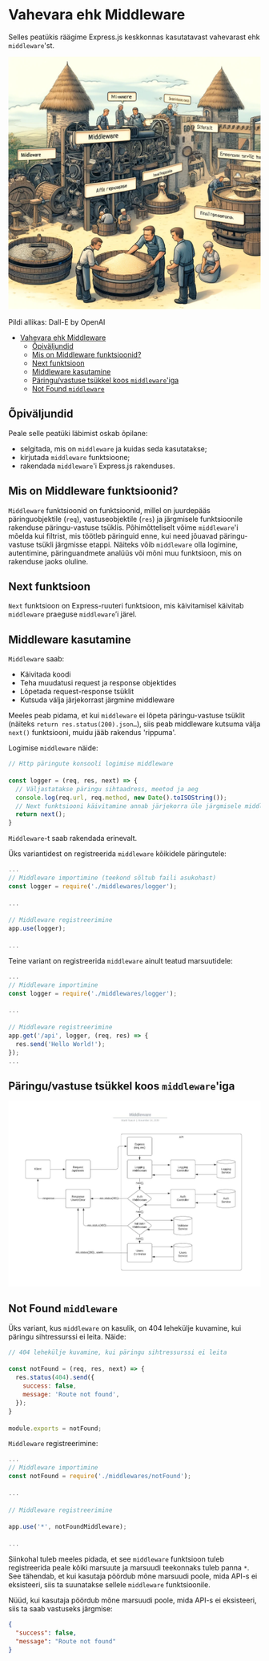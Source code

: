# Vahevara ehk Middleware

Selles peatükis räägime Express.js keskkonnas kasutatavast vahevarast ehk `middleware`'st.

![Middleware](Middleware.webp)

Pildi allikas: Dall-E by OpenAI

- [Vahevara ehk Middleware](#vahevara-ehk-middleware)
  - [Õpiväljundid](#õpiväljundid)
  - [Mis on Middleware funktsioonid?](#mis-on-middleware-funktsioonid)
  - [Next funktsioon](#next-funktsioon)
  - [Middleware kasutamine](#middleware-kasutamine)
  - [Päringu/vastuse tsükkel koos `middleware`'iga](#päringuvastuse-tsükkel-koos-middlewareiga)
  - [Not Found `middleware`](#not-found-middleware)

## Õpiväljundid

Peale selle peatüki läbimist oskab õpilane:

- selgitada, mis on `middleware` ja kuidas seda kasutatakse;
- kirjutada `middleware` funktsioone;
- rakendada `middleware`'i Express.js rakenduses.

## Mis on Middleware funktsioonid?

`Middleware` funktsioonid on funktsioonid, millel on juurdepääs päringuobjektile (`req`), vastuseobjektile (`res`) ja järgmisele funktsioonile rakenduse päringu-vastuse tsüklis. Põhimõtteliselt võime `middleware`'i mõelda kui filtrist, mis töötleb päringuid enne, kui need jõuavad päringu-vastuse tsükli järgmisse etappi. Näiteks võib `middleware` olla logimine, autentimine, päringuandmete analüüs või mõni muu funktsioon, mis on rakenduse jaoks oluline.

## Next funktsioon

`Next` funktsioon on Express-ruuteri funktsioon, mis käivitamisel käivitab `middleware` praeguse `middleware`’i järel.

## Middleware kasutamine

`Middleware` saab:

- Käivitada koodi
- Teha muudatusi request ja response objektides
- Lõpetada request-response tsüklit
- Kutsuda välja järjekorrast järgmine middleware

Meeles peab pidama, et kui `middleware` ei lõpeta päringu-vastuse tsüklit (näiteks `return res.status(200).json…`), siis peab middleware kutsuma välja `next()` funktsiooni, muidu jääb rakendus 'rippuma'.

Logimise `middleware` näide:

```javascript
// Http päringute konsooli logimise middleware

const logger = (req, res, next) => {
  // Väljastatakse päringu sihtaadress, meetod ja aeg
  console.log(req.url, req.method, new Date().toISOString());
  // Next funktsiooni käivitamine annab järjekorra üle järgmisele middleware'le
  return next();
}
```

`Middleware`-t saab rakendada erinevalt.

Üks variantidest on registreerida `middleware` kõikidele päringutele:

```javascript
...
// Middleware importimine (teekond sõltub faili asukohast)
const logger = require('./middlewares/logger');

...

// Middleware registreerimine
app.use(logger);

...
```

Teine variant on registreerida `middleware` ainult teatud marsuutidele:

```javascript
...
// Middleware importimine
const logger = require('./middlewares/logger');

...

// Middleware registreerimine
app.get('/api', logger, (req, res) => {
  res.send('Hello World!');
});
...
```

## Päringu/vastuse tsükkel koos `middleware`'iga

![Middelware](./middleware.png)

## Not Found `middleware`

Üks variant, kus `middleware` on kasulik, on 404 lehekülje kuvamine, kui päringu sihtressurssi ei leita. Näide:

```javascript
// 404 lehekülje kuvamine, kui päringu sihtressurssi ei leita

const notFound = (req, res, next) => {
  res.status(404).send({
    success: false,
    message: 'Route not found',
  });
}

module.exports = notFound;
```

`Middleware` registreerimine:

```javascript
...
// Middleware importimine
const notFound = require('./middlewares/notFound');

...

// Middleware registreerimine

app.use('*', notFoundMiddleware);

...
```

Siinkohal tuleb meeles pidada, et see `middleware` funktsioon tuleb registreerida peale kõiki marsuute ja marsuudi teekonnaks tuleb panna `*`. See tähendab, et kui kasutaja pöördub mõne marsuudi poole, mida API-s ei eksisteeri, siis ta suunatakse sellele `middleware` funktsioonile.

Nüüd, kui kasutaja pöördub mõne marsuudi poole, mida API-s ei eksisteeri, siis ta saab vastuseks järgmise:

```json
{
  "success": false,
  "message": "Route not found"
}
```
